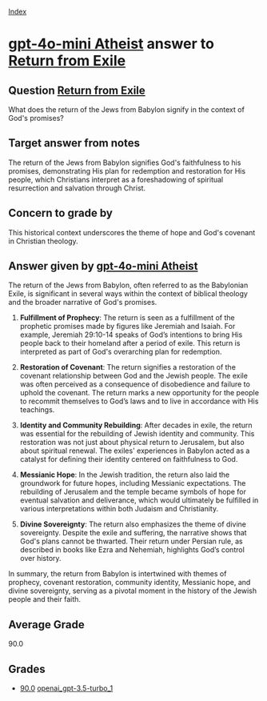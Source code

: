 
[Index](../../../index.md)
# [gpt-4o-mini Atheist](../../answering_models/gpt-4o-mini_Atheist.md) answer to [Return from Exile](../../questions/Return_from_Exile.md)

## Question [Return from Exile](../../questions/Return_from_Exile.md)
What does the return of the Jews from Babylon signify in the context of God's promises?

## Target answer from notes
The return of the Jews from Babylon signifies God's faithfulness to his promises, demonstrating His plan for redemption and restoration for His people, which Christians interpret as a foreshadowing of spiritual resurrection and salvation through Christ.

## Concern to grade by
This historical context underscores the theme of hope and God's covenant in Christian theology.

## Answer given by [gpt-4o-mini Atheist](../../answering_models/gpt-4o-mini_Atheist.md)
The return of the Jews from Babylon, often referred to as the Babylonian Exile, is significant in several ways within the context of biblical theology and the broader narrative of God's promises.

1. **Fulfillment of Prophecy**: The return is seen as a fulfillment of the prophetic promises made by figures like Jeremiah and Isaiah. For example, Jeremiah 29:10-14 speaks of God’s intentions to bring His people back to their homeland after a period of exile. This return is interpreted as part of God's overarching plan for redemption.

2. **Restoration of Covenant**: The return signifies a restoration of the covenant relationship between God and the Jewish people. The exile was often perceived as a consequence of disobedience and failure to uphold the covenant. The return marks a new opportunity for the people to recommit themselves to God’s laws and to live in accordance with His teachings.

3. **Identity and Community Rebuilding**: After decades in exile, the return was essential for the rebuilding of Jewish identity and community. This restoration was not just about physical return to Jerusalem, but also about spiritual renewal. The exiles' experiences in Babylon acted as a catalyst for defining their identity centered on faithfulness to God.

4. **Messianic Hope**: In the Jewish tradition, the return also laid the groundwork for future hopes, including Messianic expectations. The rebuilding of Jerusalem and the temple became symbols of hope for eventual salvation and deliverance, which would ultimately be fulfilled in various interpretations within both Judaism and Christianity.

5. **Divine Sovereignty**: The return also emphasizes the theme of divine sovereignty. Despite the exile and suffering, the narrative shows that God's plans cannot be thwarted. Their return under Persian rule, as described in books like Ezra and Nehemiah, highlights God’s control over history.

In summary, the return from Babylon is intertwined with themes of prophecy, covenant restoration, community identity, Messianic hope, and divine sovereignty, serving as a pivotal moment in the history of the Jewish people and their faith.

## Average Grade
90.0

## Grades
 * [90.0](./Return_from_Exile_grades/openai_gpt-3.5-turbo_1.md) [openai_gpt-3.5-turbo_1](../../grading_models/openai_gpt-3.5-turbo_1.md)
